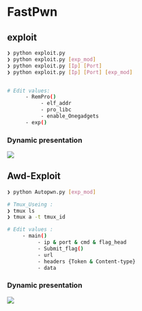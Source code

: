 # FastPwn


## exploit
```bash
❯ python exploit.py 
❯ python exploit.py [exp_mod] 
❯ python exploit.py [Ip] [Port]
❯ python exploit.py [Ip] [Port] [exp_mod]


# Edit values:
      - RemPro()
           - elf_addr
           - pro_libc
           - enable_Onegadgets
      - exp()
```

### Dynamic presentation

![](https://github.com/da1sy/da1sy/raw/master/exploit.gif)



## Awd-Exploit

```bash
❯ python Autopwn.py [exp_mod] 

# Tmux_Useing : 
❯ tmux ls
❯ tmux a -t tmux_id

# Edit values :
     - main()
          - ip & port & cmd & flag_head
          - Submit_flag()
          - url
          - headers {Token & Content-type}
          - data
```

### Dynamic presentation

![](https://github.com/da1sy/da1sy/raw/master/auto_pwn.gif)